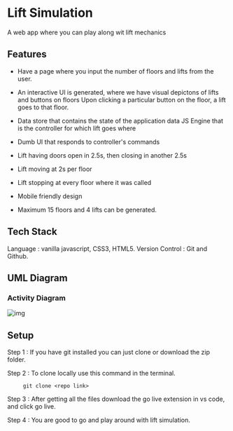
# Lift Simulation

A web app where you can play along wit lift mechanics

## Features

- Have a page where you input the number of floors and lifts from the user.
- An interactive UI is generated, where we have visual depictons of lifts and buttons on floors
  Upon clicking a particular button on the floor, a lift goes to that floor.

- Data store that contains the state of the application data
  JS Engine that is the controller for which lift goes where
- Dumb UI that responds to controller's commands

- Lift having doors open in 2.5s, then closing in another 2.5s
- Lift moving at 2s per floor
- Lift stopping at every floor where it was called
- Mobile friendly design
- Maximum 15 floors and 4 lifts can be generated.

## Tech Stack

Language : vanilla javascript, CSS3, HTML5.
Version Control : Git and Github.


## UML Diagram

<h3>Activity Diagram</h3>

<img src='https://iili.io/48VDIR.png' alt='img'>

## Setup
Step 1 : If you have git installed you can just clone or download the zip folder.

Step 2 : To clone locally use this command in the terminal.

         git clone <repo link>

Step 3 : After getting all the files download the go live extension in vs code, and click go live.

Step 4 : You are good to go and play around with lift simulation.
